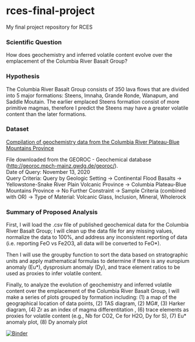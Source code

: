 # rces-final-project

My final project repository for RCES

### Scientific Question
 
How does geochemistry and inferred volatile content evolve over the emplacement of the Columbia River Basalt Group?

### Hypothesis

The Columbia River Basalt Group consists of 350 lava flows that are divided into 5 major formations: Steens, Imnaha, Grande Ronde, Wanapum, and Saddle Moutain. The earlier emplaced Steens formation consist of more primitive magmas, therefore I predict the Steens may have a greater volatile content than the later formations.

### Dataset

[Compilation of geochemistry data from the Columbia River Plateau-Blue Mountains Province](https://drive.google.com/file/d/14ayP9bT4SRdWnwocO50IcPw0J963tqWR/view?usp=sharing)

File downloaded from the GEOROC - Geochemical database (http://georoc.mpch-mainz.gwdg.de/georoc/). 
<br/> Date of Query: November 13, 2020
<br/> Query Criteria: Query by Geologic Setting -> Continental Flood Basalts -> Yellowstone-Snake River Plain Volcanic Province -> Columbia Plateau-Blue Mountains Province -> No Further Constraint -> Sample Criteria (combined with OR) -> Type of Material: Volcanic Glass, Inclusion, Mineral, Wholerock 

### Summary of Proposed Analysis

First, I will load the .csv file of published geochemical data for the Columbia River Basalt Group; I will clean up the data file for any missing values, normalize the data to 100%, and address any inconsistent reporting of data (i.e. reporting FeO vs Fe2O3, all data will be converted to FeO*). 

Then I will use the groupby function to sort the data based on stratographic units and apply mathematical formulas to determine if there is any europium anomaly (Eu*), dysprosium anomaly (Dy), and trace element ratios to be used as proxies to infer volatile content.

Finally, to analyze the evolution of geochemistry and inferred volatile content over the emplacement of the Columbia River Basalt Group, I will make a series of plots grouped by formation including: (1) a map of the geographical location of data points, (2) TAS diagram, (2) MG#, (3) Harker diagram, (4) Zr as an index of magma differentitation , (6) trace elements as proxies for volatile content (e.g., Nb for CO2, Ce for H2O, Dy for S), (7) Eu* anomaly plot, (8) Dy anomaly plot

[![Binder](https://mybinder.org/badge_logo.svg)](https://mybinder.org/v2/gh/lhlinka/rces-final-project/HEAD)